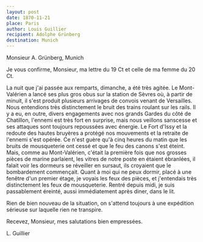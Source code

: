 ```yaml
---
layout: post
date: 1870-11-21
place: Paris
author: Louis Guillier
recipient: Adolphe Grünberg
destination: Munich
---
```


Monsieur A. Grünberg, Munich


Je vous confirme, Monsieur, ma lettre du 19 Ct et celle de ma femme du 20 Ct.

La nuit que j'ai passée aux remparts, dimanche, a été très agitée.
Le Mont-Valérien a lancé ses plus gros obus sur la station de Sèvres où,
à partir de minuit, il s'est produit plusieurs arrivages de convois venant de Versailles.
Nous entendions très distinctement le bruit des trains roulant sur les rails.
Il y a eu, en outre, divers engagements avec nos grands Gardes du côté de
Chatillon, l'ennemi est très fort en surprise, mais nous veillons sanscesse et
ses attaques sont toujours repoussées avec énergie.
Le Fort d'Issy et la redoute des hautes bruyères a protégé nos mouvements et la
retraite de l'ennemi s'est opérée.
Ce n'est guère qu'à cinq heures du matin que les bruits de mousqueterie ont
cessé et que le feu des canons s'est éteint.
Mais, comme au Mont-Valérien, c'était la première fois que nos grosses pièces
de marine parlaient, les vitres de notre poste en étaient ébranlées, il falait
voir les dormeurs se réveiller en sursaut, ils croyaient que le bombardement
commençait.
Quant à moi qui ne peux dormir, placé à une fenêtre d'un premier étage, je
voyais les feux des pièces, et j'entendais très distinctement les feux de
mousqueterie.
Rentré depuis midi, je suis passablement éreinté, aussi immédiatement après
diner, dans le lit.

Rien de bien nouveau de la situation, on s'attend toujours à une expédition
sérieuse sur laquelle rien ne transpire.

Recevez, Monsieur, mes salutations bien empressées.

L. Guillier
